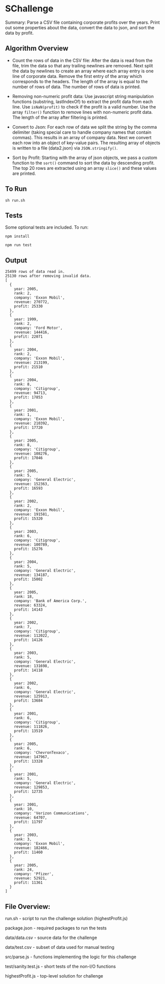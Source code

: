 # SChallenge
Summary: Parse a CSV file containing corporate profits over the years. Print out some properties about the data, convert the data to json, and sort the data by profit.

## Algorithm Overview
* Count the rows of data in the CSV file: After the data is read from the file, trim the data so that any trailing newlines are removed. Next split the data by newlines to create an array where each array entry is one line of corporate data. Remove the first entry of the array which corresponds to the headers. The length of the array is equal to the number of rows of data. The number of rows of data is printed. 

* Removing non-numeric profit data: Use javascript string manipulation functions (substring, lastIndexOf) to extract the profit data from each line. Use `isNaN(profit)` to check if the profit is a valid number. Use the array `filter()` function to remove lines with non-numeric profit data. The length of the array after filtering is printed.

* Convert to Json: For each row of data we split the string by the comma delimiter (taking special care to handle company names that contain commas). This results in an array of company data. Next we convert each row into an object of key-value pairs. The resulting array of objects is written to a file (data2.json) via `JSON.stringify()`.

* Sort by Profit: Starting with the array of json objects, we pass a custom function to the `sort()` command to sort the data by descending profit. The top 20 rows are extracted using an array `slice()` and these values are printed.

## To Run
`sh run.sh`

## Tests
Some optional tests are included. To run:

`npm install`

`npm run test`

## Output
```
25499 rows of data read in.
25130 rows after removing invalid data.
[
  {
    year: 2005,
    rank: 2,
    company: 'Exxon Mobil',
    revenue: 270772,
    profit: 25330
  },
  {
    year: 1999,
    rank: 2,
    company: 'Ford Motor',
    revenue: 144416,
    profit: 22071
  },
  {
    year: 2004,
    rank: 2,
    company: 'Exxon Mobil',
    revenue: 213199,
    profit: 21510
  },
  {
    year: 2004,
    rank: 8,
    company: 'Citigroup',
    revenue: 94713,
    profit: 17853
  },
  {
    year: 2001,
    rank: 1,
    company: 'Exxon Mobil',
    revenue: 210392,
    profit: 17720
  },
  {
    year: 2005,
    rank: 8,
    company: 'Citigroup',
    revenue: 108276,
    profit: 17046
  },
  {
    year: 2005,
    rank: 5,
    company: 'General Electric',
    revenue: 152363,
    profit: 16593
  },
  {
    year: 2002,
    rank: 2,
    company: 'Exxon Mobil',
    revenue: 191581,
    profit: 15320
  },
  {
    year: 2003,
    rank: 6,
    company: 'Citigroup',
    revenue: 100789,
    profit: 15276
  },
  {
    year: 2004,
    rank: 5,
    company: 'General Electric',
    revenue: 134187,
    profit: 15002
  },
  {
    year: 2005,
    rank: 18,
    company: 'Bank of America Corp.',
    revenue: 63324,
    profit: 14143
  },
  {
    year: 2002,
    rank: 7,
    company: 'Citigroup',
    revenue: 112022,
    profit: 14126
  },
  {
    year: 2003,
    rank: 5,
    company: 'General Electric',
    revenue: 131698,
    profit: 14118
  },
  {
    year: 2002,
    rank: 6,
    company: 'General Electric',
    revenue: 125913,
    profit: 13684
  },
  {
    year: 2001,
    rank: 6,
    company: 'Citigroup',
    revenue: 111826,
    profit: 13519
  },
  {
    year: 2005,
    rank: 6,
    company: 'ChevronTexaco',
    revenue: 147967,
    profit: 13328
  },
  {
    year: 2001,
    rank: 5,
    company: 'General Electric',
    revenue: 129853,
    profit: 12735
  },
  {
    year: 2001,
    rank: 10,
    company: 'Verizon Communications',
    revenue: 64707,
    profit: 11797
  },
  {
    year: 2003,
    rank: 3,
    company: 'Exxon Mobil',
    revenue: 182466,
    profit: 11460
  },
  {
    year: 2005,
    rank: 24,
    company: 'Pfizer',
    revenue: 52921,
    profit: 11361
  }
]
```

## File Overview:
run.sh - script to run the challenge solution (highestProfit.js)

package.json - required packages to run the tests

data/data.csv - source data for the challenge

data/test.csv - subset of data used for manual testing

src/parse.js - functions implementing the logic for this challenge

test/sanity.test.js - short tests of the non-I/O functions

highestProfit.js - top-level solution for challenge